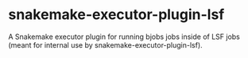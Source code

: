 # snakemake-executor-plugin-lsf

A Snakemake executor plugin for running bjobs jobs inside of LSF jobs (meant for
internal use by snakemake-executor-plugin-lsf).